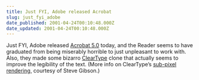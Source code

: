 ```yaml
---
title: Just FYI, Adobe released Acrobat
slug: just_fyi_adobe
date_published: 2001-04-24T00:10:48.000Z
date_updated: 2001-04-24T00:10:48.000Z
---
```


Just FYI, Adobe released [Acrobat 5.0](http://www.adobe.com/products/acrobat/) today, and the Reader seems to have graduated from being miserably horrible to just unpleasant to work with. Also, they made some bizarro [ClearType](http://www.microsoft.com/typography/cleartype/default.htm) clone that actually seems to improve the legibility of the text. (More info on ClearType’s [sub-pixel rendering](http://grc.com/cleartype.htm), courtesy of Steve Gibson.)
